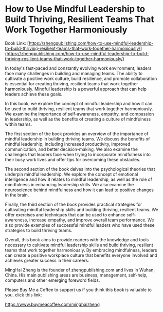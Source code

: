 # How to Use Mindful Leadership to Build Thriving, Resilient Teams That Work Together Harmoniously

Book Link: [https://zhengpublishing.com/how-to-use-mindful-leadership-to-build-thriving-resilient-teams-that-work-together-harmoniously/](https://zhengpublishing.com/how-to-use-mindful-leadership-to-build-thriving-resilient-teams-that-work-together-harmoniously/)

In today's fast-paced and constantly evolving work environment, leaders face many challenges in building and managing teams. The ability to cultivate a positive work culture, build resilience, and promote collaboration is essential for creating thriving, resilient teams that work together harmoniously. Mindful leadership is a powerful approach that can help leaders achieve these goals.

In this book, we explore the concept of mindful leadership and how it can be used to build thriving, resilient teams that work together harmoniously. We examine the importance of self-awareness, empathy, and compassion in leadership, as well as the benefits of creating a culture of mindfulness within teams.

The first section of the book provides an overview of the importance of mindful leadership in building thriving teams. We discuss the benefits of mindful leadership, including increased productivity, improved communication, and better decision-making. We also examine the challenges that leaders face when trying to incorporate mindfulness into their busy work lives and offer tips for overcoming these obstacles.

The second section of the book delves into the psychological theories that underpin mindful leadership. We explore the concept of emotional intelligence and how it relates to mindful leadership, as well as the role of mindfulness in enhancing leadership skills. We also examine the neuroscience behind mindfulness and how it can lead to positive changes in the brain.

Finally, the third section of the book provides practical strategies for cultivating mindful leadership skills and building thriving, resilient teams. We offer exercises and techniques that can be used to enhance self-awareness, increase empathy, and improve overall team performance. We also provide examples of successful mindful leaders who have used these strategies to build thriving teams.

Overall, this book aims to provide readers with the knowledge and tools necessary to cultivate mindful leadership skills and build thriving, resilient teams that work together harmoniously. By embracing mindfulness, leaders can create a positive workplace culture that benefits everyone involved and achieves greater success in their careers.

MingHai Zheng is the founder of zhengpublishing.com and lives in Wuhan, China. His main publishing areas are business, management, self-help, computers and other emerging foreword fields.

Please Buy Me a Coffee to support us if you think this book is valuable to you. click this link:

https://www.buymeacoffee.com/minghaizheng
